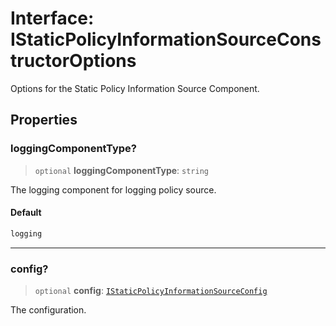 # Interface: IStaticPolicyInformationSourceConstructorOptions

Options for the Static Policy Information Source Component.

## Properties

### loggingComponentType?

> `optional` **loggingComponentType**: `string`

The logging component for logging policy source.

#### Default

```ts
logging
```

***

### config?

> `optional` **config**: [`IStaticPolicyInformationSourceConfig`](IStaticPolicyInformationSourceConfig.md)

The configuration.
